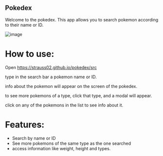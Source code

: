 ## Pokedex

Welcome to the pokedex. This app allows you to search pokemon according to their name or ID.

![image](https://user-images.githubusercontent.com/86828178/137782123-d177dc92-d51c-4d5a-9bfd-6b101103db46.png)


# How to use:
 Open https://strauss02.github.io/pokedex/src
 
 type in the search bar a pokemon name or ID.
 
 info about the pokemon will appear on the screen of the pokedex.
 
 to see more pokemons of a type, click that type, and a modal will appear.
 
 click on any of the pokemons in the list to see info about it.
 

# Features:
- Search by name or ID
- See more pokemons of the same type as the one searched
- access information like weight, height and types.
